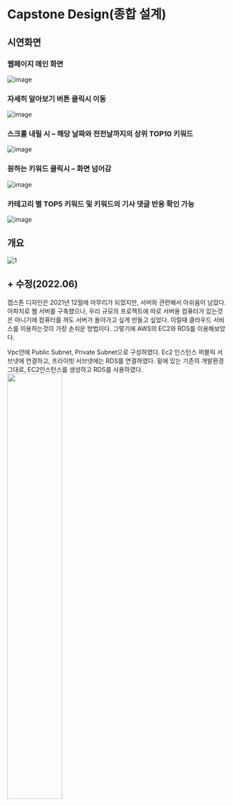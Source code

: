 # Capstone Design(종합 설계)

## 시연화면

### 웹페이지 메인 화면
![image](https://user-images.githubusercontent.com/55667589/146503819-25191981-f4b1-4c9d-a8a9-5370e9d69eff.png)

### 자세히 알아보기 버튼 클릭시 이동
![image](https://user-images.githubusercontent.com/55667589/146503901-1bb46c95-96d3-4375-af7e-9b7585525fc8.png)

### 스크롤 내릴 시 – 해당 날짜와 전전날까지의 상위 TOP10 키워드 
![image](https://user-images.githubusercontent.com/55667589/146504031-39adb9c3-8e1b-4a70-b0cb-1fcd20018900.png)

### 원하는 키워드 클릭시 – 화면 넘어감
![image](https://user-images.githubusercontent.com/55667589/146503819-25191981-f4b1-4c9d-a8a9-5370e9d69eff.png)

### 카테고리 별 TOP5 키워드 및 키워드의 기사 댓글 반응 확인 가능
![image](https://user-images.githubusercontent.com/55667589/146504080-2843c6d3-7ca7-4c05-906e-5b8a06211e16.png)

## 개요
![1](https://user-images.githubusercontent.com/55667589/198886994-8b6c2bf9-9f16-4c79-a645-498d76a6993b.jpg)

## + 수정(2022.06)
캡스톤 디자인은 2021년 12월에 마무리가 되었지만, 서버와 관련해서 아쉬움이 남았다.
아파치로 웹 서버를 구축했으나, 우리 규모의 프로젝트에 따로 서버용 컴퓨터가 있는것은 아니기에 컴퓨터를 꺼도 서버가 돌아가고 싶게 만들고 싶었다.
이럴때 클라우드 서비스를 이용하는것이 가장 손쉬운 방법이다.
그렇기에 AWS의 EC2와 RDS를 이용해보았다.

Vpc안에 Public Subnet, Private Subnet으로 구성하였다.
Ec2 인스턴스 퍼블릭 서브넷에 연결하고, 프라이빗 서브넷에는 RDS를 연결하였다. 
밑에 있는 기존의 개발환경 그대로, EC2인스턴스를 생성하고 RDS를 사용하였다.
<image src = "https://user-images.githubusercontent.com/55667589/198888756-b8ef7c0a-310c-4209-8f0e-d407a5e9e84c.png" width="50%" height="50%">
